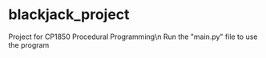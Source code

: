 # blackjack_project
Project for CP1850 Procedural Programming\n
Run the "main.py" file to use the program
